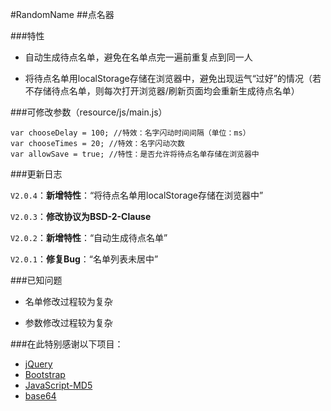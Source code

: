 #RandomName
##点名器

###特性

* 自动生成待点名单，避免在名单点完一遍前重复点到同一人

* 将待点名单用localStorage存储在浏览器中，避免出现运气“过好”的情况（若不存储待点名单，则每次打开浏览器/刷新页面均会重新生成待点名单）

###可修改参数（resource/js/main.js）

```
var chooseDelay = 100; //特效：名字闪动时间间隔（单位：ms）
var chooseTimes = 20; //特效：名字闪动次数
var allowSave = true; //特性：是否允许将待点名单存储在浏览器中
```

###更新日志

`V2.0.4`：**新增特性**：“将待点名单用localStorage存储在浏览器中”

`V2.0.3`：**修改协议为BSD-2-Clause**

`V2.0.2`：**新增特性**：“自动生成待点名单”

`V2.0.1`：**修复Bug**：“名单列表未居中”

###已知问题

* 名单修改过程较为复杂

* 参数修改过程较为复杂

###在此特别感谢以下项目：

* [jQuery](https://jquery.org/)
* [Bootstrap](http://getbootstrap.com/)
* [JavaScript-MD5](https://github.com/blueimp/JavaScript-MD5)
* [base64](https://mths.be/base64)